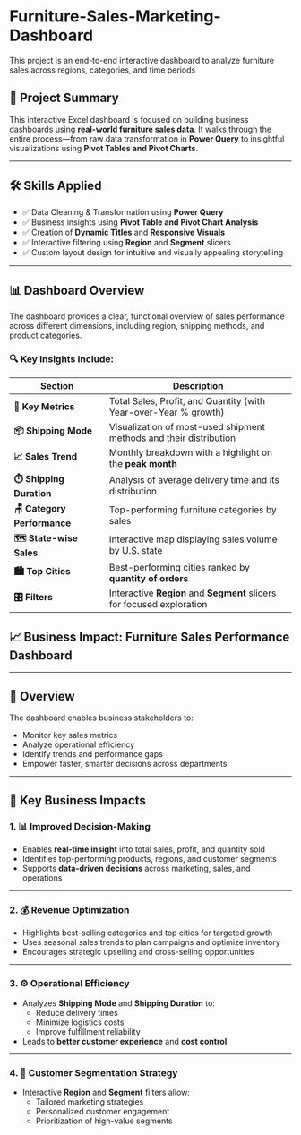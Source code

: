 # Furniture-Sales-Marketing-Dashboard
This project is an end-to-end interactive dashboard to analyze furniture sales across regions, categories, and time periods

## 📘 Project Summary

This interactive Excel dashboard is focused on building business dashboards using **real-world furniture sales data**. It walks through the entire process—from raw data transformation in **Power Query** to insightful visualizations using **Pivot Tables and Pivot Charts**.

---

## 🛠️ Skills Applied

- ✅ Data Cleaning & Transformation using **Power Query**
- ✅ Business insights using **Pivot Table and Pivot Chart Analysis**
- ✅ Creation of **Dynamic Titles** and **Responsive Visuals**
- ✅ Interactive filtering using **Region** and **Segment** slicers
- ✅ Custom layout design for intuitive and visually appealing storytelling

---

## 📊 Dashboard Overview

The dashboard provides a clear, functional overview of sales performance across different dimensions, including region, shipping methods, and product categories.

### 🔍 Key Insights Include:

| Section              | Description                                                                 |
|----------------------|-----------------------------------------------------------------------------|
| **📌 Key Metrics**         | Total Sales, Profit, and Quantity (with Year-over-Year % growth)         |
| **📦 Shipping Mode**       | Visualization of most-used shipment methods and their distribution       |
| **📈 Sales Trend**         | Monthly breakdown with a highlight on the **peak month**                 |
| **⏱️ Shipping Duration**   | Analysis of average delivery time and its distribution                  |
| **🪑 Category Performance**| Top-performing furniture categories by sales                             |
| **🗺️ State-wise Sales**     | Interactive map displaying sales volume by U.S. state                   |
| **🏙️ Top Cities**           | Best-performing cities ranked by **quantity of orders**                 |
| **🎛️ Filters**              | Interactive **Region** and **Segment** slicers for focused exploration   |

## 📈 Business Impact: Furniture Sales Performance Dashboard 
---

## 💼 Overview

The dashboard enables business stakeholders to:
- Monitor key sales metrics
- Analyze operational efficiency
- Identify trends and performance gaps
- Empower faster, smarter decisions across departments

---

## 🧠 Key Business Impacts

### 1. 📊 Improved Decision-Making
- Enables **real-time insight** into total sales, profit, and quantity sold
- Identifies top-performing products, regions, and customer segments
- Supports **data-driven decisions** across marketing, sales, and operations

---

### 2. 💰 Revenue Optimization
- Highlights best-selling categories and top cities for targeted growth
- Uses seasonal sales trends to plan campaigns and optimize inventory
- Encourages strategic upselling and cross-selling opportunities

---

### 3. ⚙️ Operational Efficiency
- Analyzes **Shipping Mode** and **Shipping Duration** to:
  - Reduce delivery times
  - Minimize logistics costs
  - Improve fulfillment reliability
- Leads to **better customer experience** and **cost control**

---

### 4. 🎯 Customer Segmentation Strategy
- Interactive **Region** and **Segment** filters allow:
  - Tailored marketing strategies
  - Personalized customer engagement
  - Prioritization of high-value segments

